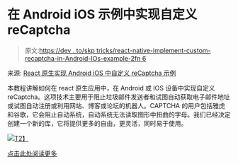 # 在 Android iOS 示例中实现自定义 reCaptcha

> 原文:[https://dev . to/skp tricks/react-native-implement-custom-recaptcha-in-Android-IOs-example-2fn 6](https://dev.to/skptricks/react-native-implement-custom-recaptcha-in-android-ios-example-2fn6)

来源: [React 原生实现 Android iOS 中自定义 reCaptcha 示例](https://www.skptricks.com/2019/08/react-native-implement-custom-recaptcha-android-ios.html)

本教程讲解如何在 react 原生应用中，在 Android 或 IOS 设备中实现自定义 reCaptcha。这项技术主要用于阻止垃圾邮件发送者和试图自动获取电子邮件地址或试图自动注册或利用网站、博客或论坛的机器人。CAPTCHA 的用户包括雅虎和谷歌，它会阻止自动系统，自动系统无法读取图形中扭曲的字母。我们已经决定创建一个新的库，它将提供更多的自由，更灵活，同时易于使用。

[![](../Images/822d1ab49d221cda13825ee51b218370.png)T2】](https://res.cloudinary.com/practicaldev/image/fetch/s--oHZ_WKXX--/c_limit%2Cf_auto%2Cfl_progressive%2Cq_auto%2Cw_880/https://1.bp.blogspot.com/-jU5rt99XX3w/XVGpjoKEOlI/AAAAAAAADRM/G7h1iQVWLI84UnvlOVxvOXtnljpUw4sEQCLcBGAs/s400/react-native-implement-custom-recaptcha-android-ios.jpg)

[点击此处阅读更多](https://www.skptricks.com/2019/08/react-native-implement-custom-recaptcha-android-ios.html)